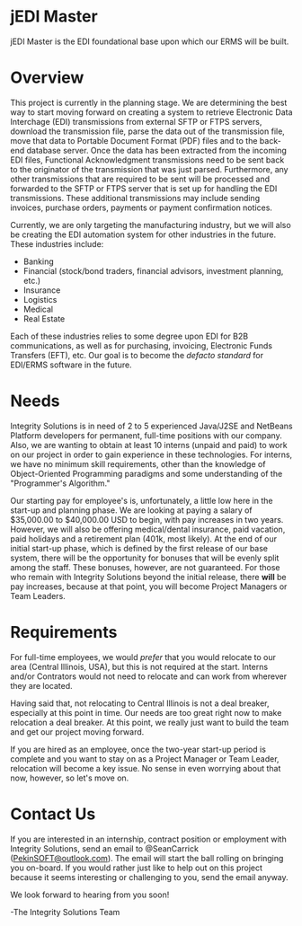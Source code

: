# jEDI Master
jEDI Master is the EDI foundational base upon which our ERMS will be built.

# Overview
This project is currently in the planning stage. We are determining the best way to start moving forward on creating a system to retrieve Electronic Data Interchage (EDI) transmissions from external SFTP or FTPS servers, download the transmission file, parse the data out of the transmission file, move that data to Portable Document Format (PDF) files and to the back-end database server. Once the data has been extracted from the incoming EDI files, Functional Acknowledgment transmissions need to be sent back to the originator of the transmission that was just parsed. Furthermore, any other transmissions that are required to be sent will be processed and forwarded to the SFTP or FTPS server that is set up for handling the EDI transmissions. These additional transmissions may include sending invoices, purchase orders, payments or payment confirmation notices.

Currently, we are only targeting the manufacturing industry, but we will also be creating the EDI automation system for other industries in the future. These industries include:

* Banking
* Financial (stock/bond traders, financial advisors, investment planning, etc.)
* Insurance
* Logistics
* Medical
* Real Estate

Each of these industries relies to some degree upon EDI for B2B communications, as well as for purchasing, invoicing, Electronic Funds Transfers (EFT), etc. Our goal is to become the *defacto standard* for EDI/ERMS software in the future.

# Needs
Integrity Solutions is in need of 2 to 5 experienced Java/J2SE and NetBeans Platform developers for permanent, full-time positions with our company. Also, we are wanting to obtain at least 10 interns (unpaid and paid) to work on our project in order to gain experience in these technologies. For interns, we have no minimum skill requirements, other than the knowledge of Object-Oriented Programming paradigms and some understanding of the "Programmer's Algorithm."

Our starting pay for employee's is, unfortunately, a little low here in the start-up and planning phase. We are looking at paying a salary of $35,000.00 to $40,000.00 USD to begin, with pay increases in two years. However, we will also be offering medical/dental insurance, paid vacation, paid holidays and a retirement plan (401k, most likely). At the end of our initial start-up phase, which is defined by the first release of our base system, there will be the opportunity for bonuses that will be evenly split among the staff. These bonuses, however, are not guaranteed. For those who remain with Integrity Solutions beyond the initial release, there **will** be pay increases, because at that point, you will become Project Managers or Team Leaders.

# Requirements
For full-time employees, we would *prefer* that you would relocate to our area (Central Illinois, USA), but this is not required at the start. Interns and/or Contrators would not need to relocate and can work from wherever they are located.

Having said that, not relocating to Central Illinois is not a deal breaker, especially at this point in time. Our needs are too great right now to make relocation a deal breaker. At this point, we really just want to build the team and get our project moving forward.

If you are hired as an employee, once the two-year start-up period is complete and you want to stay on as a Project Manager or Team Leader, relocation will become a key issue. No sense in even worrying about that now, however, so let's move on.

# Contact Us
If you are interested in an internship, contract position or employment with Integrity Solutions, send an email to @SeanCarrick (PekinSOFT@outlook.com). The email will start the ball rolling on bringing you on-board. If you would rather just like to help out on this project because it seems interesting or challenging to you, send the email anyway. 

We look forward to hearing from you soon!

-The Integrity Solutions Team
